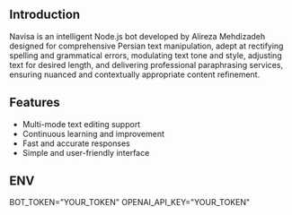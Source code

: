 ## Introduction

Navisa is an intelligent Node.js bot developed by Alireza Mehdizadeh designed for comprehensive Persian text manipulation, adept at rectifying spelling and grammatical errors, modulating text tone and style, adjusting text for desired length, and delivering professional paraphrasing services, ensuring nuanced and contextually appropriate content refinement.

## Features

- Multi-mode text editing support
- Continuous learning and improvement
- Fast and accurate responses
- Simple and user-friendly interface

## ENV

BOT_TOKEN="YOUR_TOKEN"
OPENAI_API_KEY="YOUR_TOKEN"
